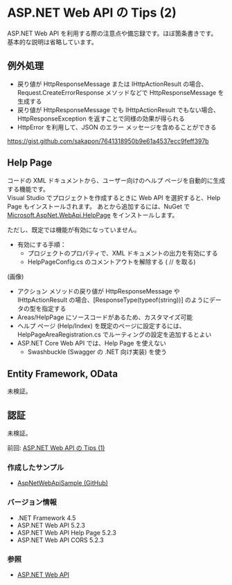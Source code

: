 # ASP.NET Web API の Tips (2)
ASP.NET Web API を利用する際の注意点や備忘録です。ほぼ箇条書きです。  
基本的な説明は省略しています。

## 例外処理
- 戻り値が HttpResponseMessage または IHttpActionResult の場合、Request.CreateErrorResponse メソッドなどで HttpResponseMessage を生成する
- 戻り値が HttpResponseMessage でも IHttpActionResult でもない場合、HttpResponseException を返すことで同様の効果が得られる
- HttpError を利用して、JSON のエラー メッセージを含めることができる

https://gist.github.com/sakapon/7641318950b9e61a4537ecc9feff397b

## Help Page
コードの XML ドキュメントから、ユーザー向けのヘルプ ページを自動的に生成する機能です。  
Visual Studio でプロジェクトを作成するときに Web API を選択すると、Help Page もインストールされます。
あとから追加するには、NuGet で [Microsoft.AspNet.WebApi.HelpPage](https://www.nuget.org/packages/Microsoft.AspNet.WebApi.HelpPage/) をインストールします。

ただし、既定では機能が有効になっていません。
- 有効にする手順：
  - プロジェクトのプロパティで、XML ドキュメントの出力を有効にする
  - HelpPageConfig.cs のコメントアウトを解除する ( // を取る)

(画像)

- アクション メソッドの戻り値が HttpResponseMessage や IHttpActionResult の場合、[ResponseType(typeof(string))] のようにデータの型を指定する
- Areas/HelpPage にソースコードがあるため、カスタマイズ可能
- ヘルプ ページ (Help/Index) を既定のページに設定するには、HelpPageAreaRegistration.cs でルーティングの設定を追加するとよい
- ASP.NET Core Web API では、Help Page を使えない
  - Swashbuckle (Swagger の .NET 向け実装) を使う

## Entity Framework, OData
未検証。

## 認証
未検証。

前回: [ASP.NET Web API の Tips (1)](ASPNET-WebAPI-Tips-1.md)

### 作成したサンプル
- [AspNetWebApiSample (GitHub)](https://github.com/sakapon/Samples-2018/tree/master/AspNetWebApiSample)

### バージョン情報
- .NET Framework 4.5
- ASP.NET Web API 5.2.3
- ASP.NET Web API Help Page 5.2.3
- ASP.NET Web API CORS 5.2.3

### 参照
- [ASP.NET Web API](https://docs.microsoft.com/en-us/aspnet/web-api/)
